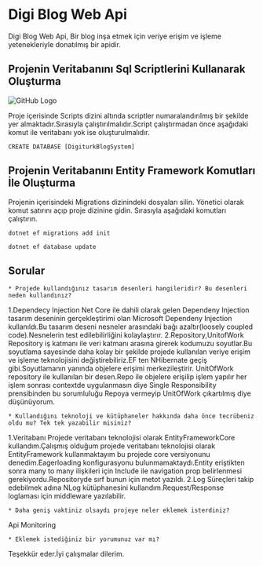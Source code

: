 # Digi Blog Web Api

Digi Blog Web Api, Bir blog inşa etmek için veriye erişim ve işleme yetenekleriyle donatılmış bir apidir. 

## Projenin Veritabanını Sql Scriptlerini Kullanarak Oluşturma
![GitHub Logo](https://i.ibb.co/HdDcwnH/sqlscripts.png)

Proje içerisinde Scripts dizini altında scriptler numaralandırılmış bir şekilde yer almaktadır.Sırasıyla çalıştırılmalıdır.Script çalıştırmadan önce aşağıdaki komut ile veritabanı yok ise oluşturulmalıdır.

```
CREATE DATABASE [DigiturkBlogSystem]
```

## Projenin Veritabanını Entity Framework Komutları İle Oluşturma

Projenin içerisindeki Migrations dizinindeki dosyaları silin.
Yönetici olarak komut satırını açıp proje dizinine gidin. 
Sırasıyla aşağıdaki komutları çalıştırın.
```
dotnet ef migrations add init
```
```
dotnet ef database update
```

## Sorular
```
* Projede kullandığınız tasarım desenleri hangileridir? Bu desenleri neden kullandınız?
```
1.Dependecy Injection
Net Core ile dahili olarak gelen Dependeny Injection tasarım deseninin gerçekleştirimi olan Microsoft Dependeny Injection kullanıldı.Bu tasarım deseni nesneler arasındaki bağı azaltır(loosely coupled code).Nesnelerin test edilebilirliğini kolaylaştırır.
2.Repository,UnitofWork
Repository iş katmanı ile veri katmanı arasına girerek kodumuzu soyutlar.Bu soyutlama sayesinde daha kolay bir şekilde projede kullanılan veriye erişim ve işleme teknolojisini değiştirebiliriz.EF ten NHibernate geçiş gibi.Soyutlamanın yanında objelere erişimi merkezileştirir.
UnitOfWork repository ile kullanılan bir desen.Repo ile objelere erişilip işlem yapılır her işlem sonrası contextde uygulanmasın diye Single Responsibility prensibinden bu sorumluluğu Repoya vermeyip UnitOfWork çıkartılmış diye düşünüyorum.

```
* Kullandığını teknoloji ve kütüphaneler hakkında daha önce tecrübeniz oldu mu? Tek tek yazabilir misiniz?
```
1.Veritabanı
Projede veritabanı teknolojisi olarak EntityFrameworkCore kullandım.Çalışmış olduğum projede veritabanı teknolojisi olarak EntityFramework kullanmaktayım bu projede core versiyonunu denedim.Eagerloading konfigurasyonu bulunmamaktaydı.Entity eriştikten sonra many to many ilişkileri için Include ile navigation prop belirlenmesi gerekiyordu.Repositoryde sırf bunun için metot yazıldı.
2.Log
Süreçleri takip edebilmek adına NLog  kütüphanesini kullandım.Request/Response loglaması için middleware yazılabilir.
```
* Daha geniş vaktiniz olsaydı projeye neler eklemek isterdiniz?
```
Api Monitoring
```
* Eklemek istediğiniz bir yorumunuz var mı?
```

Teşekkür eder.İyi çalışmalar dilerim.




